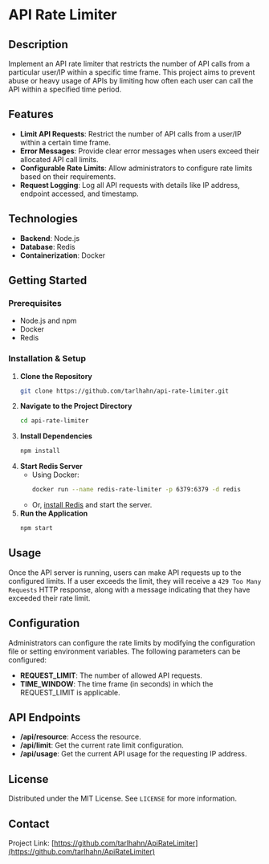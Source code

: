 # API Rate Limiter

## Description
Implement an API rate limiter that restricts the number of API calls from a particular user/IP within a specific time frame. This project aims to prevent abuse or heavy usage of APIs by limiting how often each user can call the API within a specified time period.

## Features
- **Limit API Requests**: Restrict the number of API calls from a user/IP within a certain time frame.
- **Error Messages**: Provide clear error messages when users exceed their allocated API call limits.
- **Configurable Rate Limits**: Allow administrators to configure rate limits based on their requirements.
- **Request Logging**: Log all API requests with details like IP address, endpoint accessed, and timestamp.

## Technologies
- **Backend**: Node.js
- **Database**: Redis
- **Containerization**: Docker

## Getting Started

### Prerequisites
- Node.js and npm
- Docker
- Redis

### Installation & Setup
1. **Clone the Repository**
   ```sh
   git clone https://github.com/tarlhahn/api-rate-limiter.git
   ```
2. **Navigate to the Project Directory**
   ```sh
   cd api-rate-limiter
   ```
3. **Install Dependencies**
   ```sh
   npm install
   ```
4. **Start Redis Server**
   - Using Docker:
     ```sh
     docker run --name redis-rate-limiter -p 6379:6379 -d redis
     ```
   - Or, [install Redis](https://redis.io/download) and start the server.
5. **Run the Application**
   ```sh
   npm start
   ```
   
## Usage
Once the API server is running, users can make API requests up to the configured limits. If a user exceeds the limit, they will receive a `429 Too Many Requests` HTTP response, along with a message indicating that they have exceeded their rate limit.

## Configuration
Administrators can configure the rate limits by modifying the configuration file or setting environment variables. The following parameters can be configured:
- **REQUEST_LIMIT**: The number of allowed API requests.
- **TIME_WINDOW**: The time frame (in seconds) in which the REQUEST_LIMIT is applicable.

## API Endpoints
- **/api/resource**: Access the resource.
- **/api/limit**: Get the current rate limit configuration.
- **/api/usage**: Get the current API usage for the requesting IP address.

## License
Distributed under the MIT License. See `LICENSE` for more information.

## Contact

Project Link: [https://github.com/tarlhahn/ApiRateLimiter](https://github.com/tarlhahn/ApiRateLimiter)
